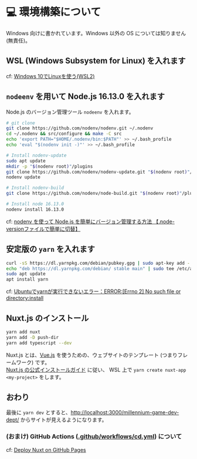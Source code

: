# :computer: 環境構築について

Windows 向けに書かれています。Windows 以外の OS については知りません(無責任)。  

## WSL (Windows Subsystem for Linux) を入れます

cf: [Windows 10でLinuxを使う(WSL2)](https://qiita.com/whim0321/items/ed76b490daaec152dc69)  

## `nodeenv` を用いて Node.js 16.13.0 を入れます

Node.js のバージョン管理ツール `nodeenv` を入れます。

```sh
# git clone
git clone https://github.com/nodenv/nodenv.git ~/.nodenv
cd ~/.nodenv && src/configure && make -C src
echo 'export PATH="$HOME/.nodenv/bin:$PATH"' >> ~/.bash_profile
echo 'eval "$(nodenv init -)"' >> ~/.bash_profile

# Install nodenv-update
sudo apt update
mkdir -p "$(nodenv root)"/plugins
git clone https://github.com/nodenv/nodenv-update.git "$(nodenv root)"/plugins/nodenv-update
nodenv update

# Install nodenv-build
git clone https://github.com/nodenv/node-build.git "$(nodenv root)"/plugins/node-build

# Install node 16.13.0
nodenv install 16.13.0
```

cf: [nodenv を使って Node.js を簡単にバージョン管理する方法 【.node-versionファイルで簡単に切替】](https://it-web-life.com/nodejs_nodenv/)

## 安定版の `yarn` を入れます

```sh
curl -sS https://dl.yarnpkg.com/debian/pubkey.gpg | sudo apt-key add -
echo "deb https://dl.yarnpkg.com/debian/ stable main" | sudo tee /etc/apt/sources.list.d/yarn.list
sudo apt update
apt install yarn
```

cf: [Ubuntuでyarnが実行できないエラー：ERROR:[Errno 2] No such file or directory:install](https://www.suzu6.net/posts/128-ubuntu-yarn-error/)

## Nuxt.js のインストール

```sh
yarn add nuxt
yarn add -D push-dir
yarn add typescript --dev
```

Nuxt.js とは、[Vue.js](https://v3.ja.vuejs.org/) を使うための、ウェブサイトのテンプレート (つまりフレームワーク) です。  
[Nuxt.js の公式インストールガイド](https://nuxtjs.org/ja/docs/get-started/installation/) に従い、 WSL 上で `yarn create nuxt-app <my-project>` をします。  

## おわり

最後に `yarn dev` とすると、[http://localhost:3000/millennium-game-dev-dept/](http://localhost:3000/millennium-game-dev-dept/) からサイトが見えるようになります。  

### (おまけ) GitHub Actions ([.github/workflows/cd.yml](https://github.com/moyomogi/millennium-game-dev-dept/blob/master/.github/workflows/cd.yml)) について
cf: [Deploy Nuxt on GitHub Pages](https://nuxtjs.org/deployments/github-pages/)
